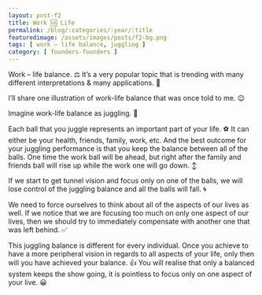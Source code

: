 ```yaml
---
layout: post-f2
title: Work 🆚 Life
permalink: /blog/:categories/:year/:title
featuredimage: /assets/images/posts/f2-bg.png
tags: [ work – life balance, juggling ]
category: [ founders-founders ]
---
```


Work – life balance. ⚖ It’s a very popular topic that is trending with many different interpretations & many applications. 🔢

I’ll share one illustration of work-life balance that was once told to me. 😉

Imagine work-life balance as juggling. 🤹

Each ball that you juggle represents an important part of your life. ⚽  It can either be your health, friends, family, work, etc. And the best outcome for your juggling performance is that you keep the balance between all of the balls. One time the work ball will be ahead, but right after the family and friends ball will rise up while the work one will go down. ↕

If we start to get tunnel vision and focus only on one of the balls, we will lose control of the juggling balance and all the balls will fall. 🌀

We need to force ourselves to think about all of the aspects of our lives as well. If we notice that we are focusing too much on only one aspect of our lives, then we should try to immediately compensate with another one that was left behind. ✅

This juggling balance is different for every individual. Once you achieve to have a more peripheral vision in regards to all aspects of your life, only then will you have achieved your balance. 👍  You will realise that only a balanced system keeps the show going, it is pointless to focus only on one aspect of your live. 😀

